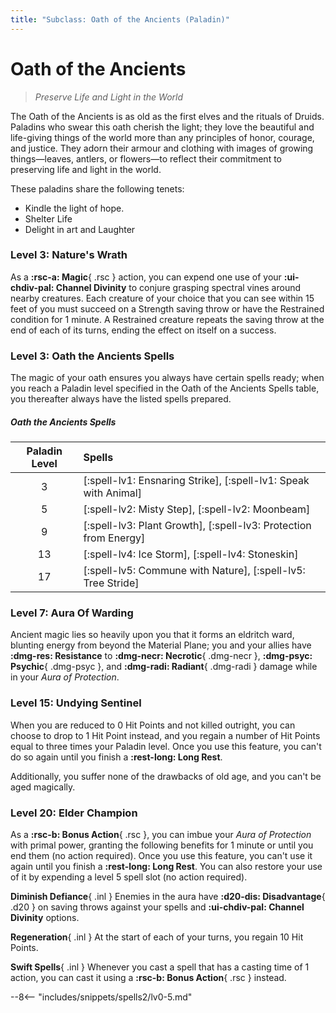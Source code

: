```yaml
---
title: "Subclass: Oath of the Ancients (Paladin)"
---
```


<p style="display:none">
Preserve Life and Light in the World
</p>

# Oath of the Ancients

> *Preserve Life and Light in the World*

The Oath of the Ancients is as old as the first elves and the rituals of Druids. Paladins who swear this oath cherish the light; they love the beautiful and life-giving things of the world more than any principles of honor, courage, and justice. They adorn their armour and clothing with images of growing things—leaves, antlers, or flowers—to reflect their commitment to preserving life and light in the world.

These paladins share the following tenets:

- Kindle the light of hope.
- Shelter Life
- Delight in art and Laughter

### Level 3: Nature's Wrath

As a **:rsc-a: Magic**{ .rsc } action, you can expend one use of your **:ui-chdiv-pal: Channel Divinity** to conjure grasping spectral vines around nearby creatures. Each creature of your choice that you can see within 15 feet of you must succeed on a Strength saving throw or have the Restrained condition for 1 minute. A Restrained creature repeats the saving throw at the end of each of its turns, ending the effect on itself on a success.

### Level 3: Oath the Ancients Spells

The magic of your oath ensures you always have certain spells ready; when you reach a Paladin level specified in the Oath of the Ancients Spells table, you thereafter always have the listed spells prepared.

##### Oath the Ancients Spells

| Paladin Level | Spells |
|:---:|:---|
| 3 | [:spell-lv1: Ensnaring Strike], [:spell-lv1: Speak with Animal] |
| 5 | [:spell-lv2: Misty Step], [:spell-lv2: Moonbeam] |
| 9 | [:spell-lv3: Plant Growth], [:spell-lv3: Protection from Energy] |
| 13 | [:spell-lv4: Ice Storm], [:spell-lv4: Stoneskin] |
| 17 | [:spell-lv5: Commune with Nature], [:spell-lv5: Tree Stride] |

### Level 7: Aura Of Warding

Ancient magic lies so heavily upon you that it forms an eldritch ward, blunting energy from beyond the Material Plane; you and your allies have **:dmg-res: Resistance** to **:dmg-necr: Necrotic**{ .dmg-necr }, **:dmg-psyc: Psychic**{ .dmg-psyc }, and **:dmg-radi: Radiant**{ .dmg-radi } damage while in your *Aura of Protection*.

### Level 15: Undying Sentinel

When you are reduced to 0 Hit Points and not killed outright, you can choose to drop to 1 Hit Point instead, and you regain a number of Hit Points equal to three times your Paladin level. Once you use this feature, you can't do so again until you finish a **:rest-long: Long Rest**.

Additionally, you suffer none of the drawbacks of old age, and you can't be aged magically.
 
### Level 20: Elder Champion

As a **:rsc-b: Bonus Action**{ .rsc }, you can imbue your *Aura of Protection* with primal power, granting the following benefits for 1 minute or until you end them (no action required). Once you use this feature, you can't use it again until you finish a **:rest-long: Long Rest**. You can also restore your use of it by expending a level 5 spell slot (no action required).

**Diminish Defiance**{ .inl } Enemies in the aura have **:d20-dis: Disadvantage**{ .d20 } on saving throws against your spells and **:ui-chdiv-pal: Channel Divinity** options.

**Regeneration**{ .inl } At the start of each of your turns, you regain 10 Hit Points.

**Swift Spells**{ .inl } Whenever you cast a spell that has a casting time of 1 action, you can cast it using a **:rsc-b: Bonus Action**{ .rsc } instead.

--8<-- "includes/snippets/spells2/lv0-5.md"